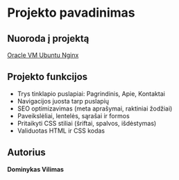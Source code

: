 # Projekto pavadinimas

## Nuoroda į projektą
[Oracle VM Ubuntu Nginx](http://130.61.127.29/)

## Projekto funkcijos
- Trys tinklapio puslapiai: Pagrindinis, Apie, Kontaktai
- Navigacijos juosta tarp puslapių
- SEO optimizavimas (meta aprašymai, raktiniai žodžiai)
- Paveikslėliai, lentelės, sąrašai ir formos
- Pritaikyti CSS stiliai (šriftai, spalvos, išdėstymas)
- Validuotas HTML ir CSS kodas

## Autorius
**Dominykas Vilimas**
